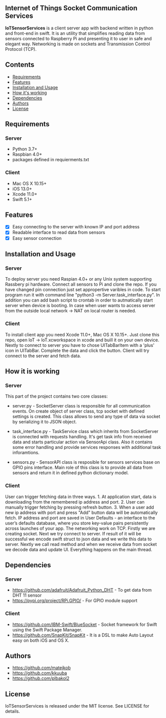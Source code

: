 ## Internet of Things Socket Communication Services
**IoTSensorServices** is a client server app with backend written in python and front-end in swift. It is an utility that simplifies reading data from sensors connected to Raspberry Pi and presenting it to user in safe and elegant way. Networking is made on sockets and Transmission Control Protocol (TCP).

## Contents
- [Requirements](#requirements)
- [Features](#features)
- [Installation and Usage](#installation-and-usage)
- [How it's working](#how-it-is-working)
- [Dependencies](#dependencies)
- [Authors](#authors)
- [License](#license)

## Requirements
### Server
* Python 3.7+
* Raspbian 4.0+
* packages defined in requierments.txt

### Client
* Mac OS X 10.15+
* iOS 13.0+
* Xcode 11.0+
* Swift 5.1+

## Features
- [x] Easy connecting to the server with known IP and port address
- [x] Readable interface to read data from sensors
- [x] Easy sensor connection

## Installation and Usage
### Server
To deploy server you need Raspian 4.0+ or any Unix system supporting Rassbery pi hardware. Connect all sensors to Pi and clone the repo. If you have changed pin connection just set appropertive varibles in code. To start program run it with command line "python3 -m Server.task_interface.py". In addition you can add bash script to crontab in order to autmatically start server when device is booting.
In case when user wants to access server from the outside local network -> NAT on local router is needed.

### Client
To install client app you need Xcode 11.0+, Mac OS X 10.15+. Just clone this repo, open loT -> loT.xcworkspace in xcode and buill it on your own device. Nextly to connect to server you have to chose UITabBarItem with a 'plus' icon in UITabBar. Complete the data and click the button. Client will try connect to the server and fetch data. 

## How it is working
### Server
This part of the project contains two core classes:

* server.py - SocketServer class is responsible for all communication events. On create object of server class, tcp socket with defined settings is created. This class allows to send any type of data via socket by serializing it to JSON object.

* task_interface.py - TaskService class which inherits from SocketServer is connected with requests handling. It's get task info from received data and starts particular action via SensorApi class. Also it contains some error handling and provide services responses with additional task inforamtions.

* sensors.py - SensorAPI class is resposible for sensors services base on GPIO pins interface. Main role of this class is to provide all
data from sensors and return it in defined python dictionary model.

### Client
User can trigger fetching data in three ways. 1. At application start, data is downloading from the remembered ip address and port. 2. User can manually trigger fetching by pressing refresh button. 3. When a user add new ip address with port and press "Add" button data will be automatically fetch. IP address and port are saved in User Defaults - an interface to the user’s defaults database, where you store key-value pairs persistently across launches of your app. The networking work on TCP. Firstly we are creating socket. Next we try connect to server. If result of it will be successful we encode swift struct to json data and we write this data to server. Nextly we call read method and when we receive data from socket we decode data and update UI. Everything happens on the main thread.

## Dependencies
### Server
* https://github.com/adafruit/Adafruit_Python_DHT - To get data from DHT 11 sensor
* https://pypi.org/project/RPi.GPIO/ - For GPIO module support

### Client
* https://github.com/IBM-Swift/BlueSocket - Socket framework for Swift using the Swift Package Manager.
* https://github.com/SnapKit/SnapKit - It is a DSL to make Auto Layout easy on both iOS and OS X.

## Authors
* https://github.com/matejkob
* https://github.com/kkuuba
* https://github.com/plbakol2

## License
IoTSensorServices is released under the MIT license. See LICENSE for details.
